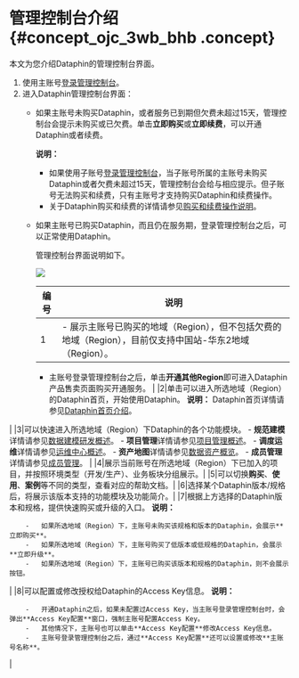 # 管理控制台介绍 {#concept_ojc_3wb_bhb .concept}

本文为您介绍Dataphin的管理控制台界面。

1.  使用主账号[登录管理控制台](https://dataphin.console.aliyun.com/workingArea)。
2.  进入Dataphin管理控制台界面：
    -   如果主账号未购买Dataphin，或者服务已到期但欠费未超过15天，管理控制台会提示未购买或已欠费。单击**立即购买**或**立即续费**，可以开通Dataphin或者续费。

        **说明：** 

        -   如果使用子账号[登录管理控制台](https://dataphin.console.aliyun.com/workingArea)，当子账号所属的主账号未购买Dataphin或者欠费未超过15天，管理控制台会给与相应提示。但子账号无法购买和续费，只有主账号才支持购买Dataphin和续费操作。
        -   关于Dataphin购买和续费的详情请参见[购买和续费操作说明](../../../../cn.zh-CN/产品定价/购买和续费操作说明.md#)。
    -   如果主账号已购买Dataphin，而且仍在服务期，登录管理控制台之后，可以正常使用Dataphin。

        管理控制台界面说明如下。

        ![](http://static-aliyun-doc.oss-cn-hangzhou.aliyuncs.com/assets/img/136245/155929276242015_zh-CN.png)

        |编号|说明|
        |--|--|
        |1|         -   展示主账号已购买的地域（Region），但不包括欠费的地域（Region），目前仅支持中国站-华东2地域（Region）。
        -   主账号登录管理控制台之后，单击**开通其他Region**即可进入Dataphin产品售卖页面购买开通服务。
 |
        |2|单击可以进入所选地域（Region）的Dataphin首页，开始使用Dataphin。 **说明：** Dataphin首页详情请参见[Dataphin首页介绍](cn.zh-CN/用户指南/界面引导/Dataphin首页介绍.md#)。

 |
        |3|可以快速进入所选地域（Region）下Dataphin的各个功能模块。         -   **规范建模**详情请参见[数据建模研发概述](cn.zh-CN/用户指南/数据建模研发/数据建模研发概述.md#)。
        -   **项目管理**详情请参见[项目管理概述](cn.zh-CN/用户指南/数仓规划/项目管理/项目管理概述.md#)。
        -   **调度运维**详情请参见[运维中心概述](cn.zh-CN/用户指南/运维中心/运维中心概述.md#)。
        -   **资产地图**详情请参见[数据资产概览](cn.zh-CN/用户指南/数据资产/数据资产概览.md#)。
        -   **成员管理**详情请参见[成员管理](cn.zh-CN/用户指南/管理中心/成员管理.md#)。
 |
        |4|展示当前账号在所选地域（Region）下已加入的项目，并按照环境类型（开发/生产）、业务板块分组展示。|
        |5|可以切换**购买**、**使用**、**案例**等不同的类型，查看对应的帮助文档。|
        |6|选择某个Dataphin版本/规格后，将展示该版本支持的功能模块及功能简介。|
        |7|根据上方选择的Dataphin版本和规格，提供快速购买或升级的入口。 **说明：** 

        -   如果所选地域（Region）下，主账号未购买该规格和版本的Dataphin，会展示**立即购买**。
        -   如果所选地域（Region）下，主账号购买了低版本或低规格的Dataphin，会展示**立即升级**。
        -   如果所选地域（Region）下，主账号已购买该版本和规格的Dataphin，则不会展示按钮。
 |
        |8|可以配置或修改授权给Dataphin的Access Key信息。 **说明：** 

        -   开通Dataphin之后，如果未配置过Access Key，当主账号登录管理控制台时，会弹出**Access Key配置**窗口，强制主账号配置Access Key。
        -   其他情况下，主账号也可以单击**Access Key配置**修改Access Key信息。
        -   主账号登录管理控制台之后，通过**Access Key配置**还可以设置或修改**主账号名称**。
 |



